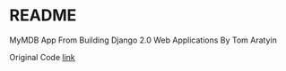 # README

MyMDB App From Building Django 2.0 Web Applications 
By Tom Aratyin

Original Code [link](https://github.com/tomaratyn/MyMDB)